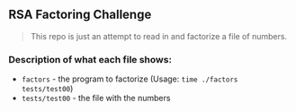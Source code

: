 ## RSA Factoring Challenge
> This repo is just an attempt to read in and factorize a file of numbers.

### Description of what each file shows:
* ```factors``` - the program to factorize (Usage: ```time ./factors tests/test00```)
* ```tests/test00``` - the file with the numbers
